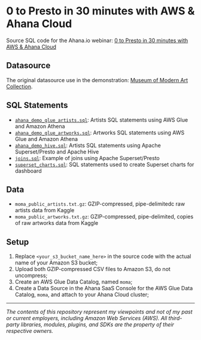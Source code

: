 # 0 to Presto in 30 minutes with AWS & Ahana Cloud

Source SQL code for the Ahana.io
webinar: [0 to Presto in 30 minutes with AWS & Ahana Cloud](https://ahana.io/events/webinars/0-to-presto-oct21/)

## Datasource

The original datasource use in the
demonstration: [Museum of Modern Art Collection](https://www.kaggle.com/momanyc/museum-collection).

## SQL Statements

* [`ahana_demo_glue_artists.sql`](ahana_demo_glue_artists.sql): Artists SQL statements using AWS Glue and Amazon Athena
* [`ahana_demo_glue_artworks.sql`](ahana_demo_glue_artworks.sql): Artworks SQL statements using AWS Glue and Amazon Athena
* [`ahana_demo_hive.sql`](ahana_demo_hive.sql): Artists SQL statements using Apache Superset/Presto and Apache Hive
* [`joins.sql`](joins.sql): Example of joins using Apache Superset/Presto
* [`superset_charts.sql`](superset_charts.sql): SQL statements used to create Superset charts for dashboard
   
## Data
* `moma_public_artists.txt.gz`: GZIP-compressed, pipe-delimitedc raw artists data from Kaggle
* `moma_public_artworks.txt.gz`: GZIP-compressed, pipe-delimited, copies of raw artworks data from Kaggle

## Setup

1. Replace `<your_s3_bucket_name_here>` in the source code with the actual name of your Amazon S3 bucket;
2. Upload both GZIP-compressed CSV files to Amazon S3, do not uncompress;
3. Create an AWS Glue Data Catalog, named `moma`;
4. Create a Data Source in the Ahana SaaS Console for the AWS Glue Data Catalog, `moma`, and attach to your Ahana Cloud
   cluster;

---

<i>The contents of this repository represent my viewpoints and not of my past or current employers, including Amazon Web
Services (AWS). All third-party libraries, modules, plugins, and SDKs are the property of their respective owners.</i>